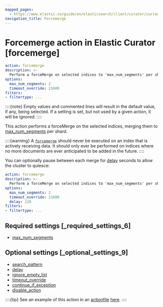 ```yaml
---
mapped_pages:
  - https://www.elastic.co/guide/en/elasticsearch/client/curator/current/forcemerge.html
navigation_title: Forcemerge
---
```


# Forcemerge action in Elastic Curator [forcemerge]

```yaml
action: forcemerge
description: >-
  Perform a forceMerge on selected indices to 'max_num_segments' per shard
options:
  max_num_segments: 2
  timeout_override: 21600
filters:
- filtertype: ...
```

::::{note}
Empty values and commented lines will result in the default value, if any, being selected.  If a setting is set, but not used by a given action, it will be ignored.
::::


This action performs a forceMerge on the selected indices, merging them to [max_num_segments](/reference/option_mns.md) per shard.

::::{warning}
A [`forcemerge`](https://www.elastic.co/docs/api/doc/elasticsearch/operation/operation-indices-forcemerge) should never be executed on an index that is actively receiving data.  It should only ever be performed on indices where no more documents are ever anticipated to be added in the future.
::::


You can optionally pause between each merge for [delay](/reference/option_delay.md) seconds to allow the cluster to quiesce:

```yaml
action: forcemerge
description: >-
  Perform a forceMerge on selected indices to 'max_num_segments' per shard
options:
  max_num_segments: 2
  timeout_override: 21600
  delay: 120
filters:
- filtertype: ...
```

## Required settings [_required_settings_6]

* [max_num_segments](/reference/option_mns.md)


## Optional settings [_optional_settings_9]

* [search_pattern](/reference/option_search_pattern.md)
* [delay](/reference/option_delay.md)
* [ignore_empty_list](/reference/option_ignore_empty.md)
* [timeout_override](/reference/option_timeout_override.md)
* [continue_if_exception](/reference/option_continue.md)
* [disable_action](/reference/option_disable.md)

::::{tip}
See an example of this action in an [actionfile](/reference/actionfile.md) [here](/reference/ex_forcemerge.md).
::::



